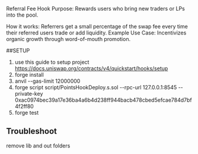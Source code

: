 Referral Fee Hook Purpose: Rewards users who bring new traders or LPs into the pool.

How it works: Referrers get a small percentage of the swap fee every time their referred users trade or add liquidity. Example Use Case: Incentivizes organic growth through word-of-mouth promotion.

##SETUP

1. use this guide to setup project https://docs.uniswap.org/contracts/v4/quickstart/hooks/setup
2. forge install
3. anvil --gas-limit 12000000
4. forge script script/PointsHookDeploy.s.sol --rpc-url 127.0.0.1:8545 --private-key 0xac0974bec39a17e36ba4a6b4d238ff944bacb478cbed5efcae784d7bf4f2ff80
5. forge test

## Troubleshoot

remove lib and out folders
